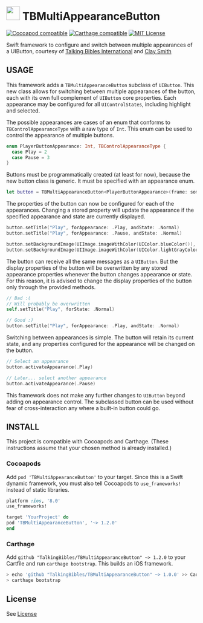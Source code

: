 # <img src="https://avatars3.githubusercontent.com/u/12140183" width="36" height="36"> TBMultiAppearanceButton

[![Cocoapod compatible](https://img.shields.io/cocoapods/v/TBMultiAppearanceButton.svg)](https://cocoapods.org/pods/TBMultiAppearanceButton)
[![Carthage compatible](https://img.shields.io/badge/carthage-compatible-4BC51D.svg?style=flat)](https://github.com/Carthage/Carthage)
[![MIT License](https://img.shields.io/badge/license-MIT%20License-blue.svg)](LICENSE)

Swift framework to configure and switch between multiple appearances of a UIButton, courtesy
of [Talking Bibles International](https://github.com/TalkingBibles) and [Clay Smith](https://github.com/stphnclysmth)


## USAGE

This framework adds a `TBMultiAppearanceButton` subclass of `UIButton`. This new class
allows for switching between multiple appearances of the button, each with its own full
complement of `UIButton` core properties. Each appearance may be configured for all
`UIControlStates`, including highlight and selected.

The possible appearances are cases of an enum that conforms to `TBControlAppearanceType`
with a raw type of `Int`. This enum can be used to control the appearance of multiple
buttons.

```swift
enum PlayerButtonAppearance: Int, TBControlAppearanceType {
  case Play = 2
  case Pause = 3
}
```

Buttons must be programmatically created (at least for now), because the new button class
is generic. It must be specified with an appearance enum.

```swift
let button = TBMultiAppearanceButton<PlayerButtonAppearance>(frame: someFrame)
```

The properties of the button can now be configured for each of the appearances. Changing a
stored property will update the appearance if the specified appearance and state are
currently displayed.

```swift
button.setTitle("Play", forAppearance: .Play, andState: .Normal)
button.setTitle("Play", forAppearance: .Pause, andState: .Normal)

button.setBackgroundImage(UIImage.imageWithColor(UIColor.blueColor()), forAppearance: .Play, andState: .Normal)
button.setBackgroundImage(UIImage.imageWithColor(UIColor.lightGrayColor()), forAppearance: .Play, andState: .Normal)
```

The button can receive all the same messages as a `UIButton`. But the display properties of
the button will be overwritten by any stored appearance properties whenever the button
changes appearance or state. For this reason, it is advised to change the display
properties of the button only through the provided methods.

```swift
// Bad :(
// Will probably be overwritten
self.setTitle("Play", forState: .Normal)

// Good :)
button.setTitle("Play", forAppearance: .Play, andState: .Normal)
```

Switching between appearances is simple. The button will retain its current state, and any
properties configured for the appearance will be changed on the button.

```swift
// Select an appearance
button.activateAppearance(.Play)

// Later... select another appearance
button.activateAppearance(.Pause)
```

This framework does not make any further changes to `UIButton` beyond adding on appearance
control. The subclassed button can be used without fear of cross-interaction any where a
built-in button could go.


## INSTALL

This project is compatible with Cocoapods and Carthage. (These instructions assume that your
chosen method is already installed.)

### Cocoapods

Add `pod 'TBMultiAppearanceButton'` to your target. Since this is a Swift dynamic
framework, you must also tell Cocoapods to `use_frameworks!` instead of static libraries.

```ruby
platform :ios, '8.0'
use_frameworks!

target 'YourProject' do
pod 'TBMultiAppearanceButton', '~> 1.2.0'
end
```

### Carthage

Add `github "TalkingBibles/TBMultiAppearanceButton" ~> 1.2.0` to your Cartfile and run
`carthage bootstrap`. This builds an iOS framework.

```sh
> echo 'github "TalkingBibles/TBMultiAppearanceButton" ~> 1.0.0' >> Cartfile
> carthage bootstrap
```

## License

See [License](LICENSE)
